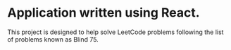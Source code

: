 # Application written using React.

This project is designed to help solve LeetCode problems following the list of problems known as Blind 75. 

